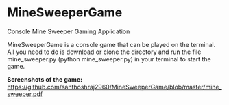 # MineSweeperGame
Console Mine Sweeper Gaming Application

MineSweeperGame is a console game that can be played on the terminal. 
All you need to do is download or clone the directory and run the file mine_sweeper.py (python mine_sweeper.py) in your terminal to start the game.

**Screenshots of the game:** https://github.com/santhoshraj2960/MineSweeperGame/blob/master/mine_sweeper.pdf 
